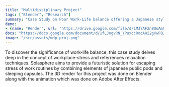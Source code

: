 ```yaml
---
title: "Multidisciplinary Project"
tags: ["Blender", "Research"]
summary: "Case Study on Poor Work-Life balance offering a Japanese style multipurpose Isolation Pod to help aleviate the stress "
demo: 
- {name: "Render", url: "https://drive.google.com/file/d/1MJ7AF2n8OuAmhBA58z_GNOpsGcziiIqb/view?resourcekey"}
docs: "https://docs.google.com/document/d/1fLJogvRN_YPuxccRocAHi2gVwFQ2XJE0h3sz9m8VtRk/edit?tab=t.0"
image: "/src/assets/mdp-proj.png"
---
```


To discover the significance of work-life balance, this case study delves deep in the concept of workplace-stress and referrences relaxation techniques. Solasphere aims to provide a futuristic solution for escaping stress of work routines by combining elements of japanese public pods and sleeping capsules. The 3D render for this project was done on Blender along with the animation which was done on Adobe After Effects.
